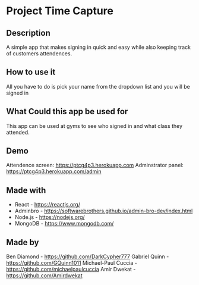 # Project Time Capture

## Description

A simple app that makes signing in quick and easy while also keeping track of customers attendences.

## How to use it

All you have to do is pick your name from the dropdown list and you will be signed in

## What Could this app be used for

This app can be used at gyms to see who signed in and what class they attended.

## Demo

Attendence screen: https://ptcg4p3.herokuapp.com Adminstrator panel: https://ptcg4p3.herokuapp.com/admin

## Made with

* React - <https://reactjs.org/>
* Adminbro - <https://softwarebrothers.github.io/admin-bro-dev/index.html>
* Node.js - <https://nodejs.org/>
* MongoDB - <https://www.mongodb.com/>

## Made by

Ben Diamond - <https://github.com/DarkCypher777>
Gabriel Quinn - <https://github.com/GQuinn1011>
Michael-Paul Cuccia - <https://github.com/michaelpaulcuccia>
Amir Dwekat - <https://github.com/Amirdwekat>
